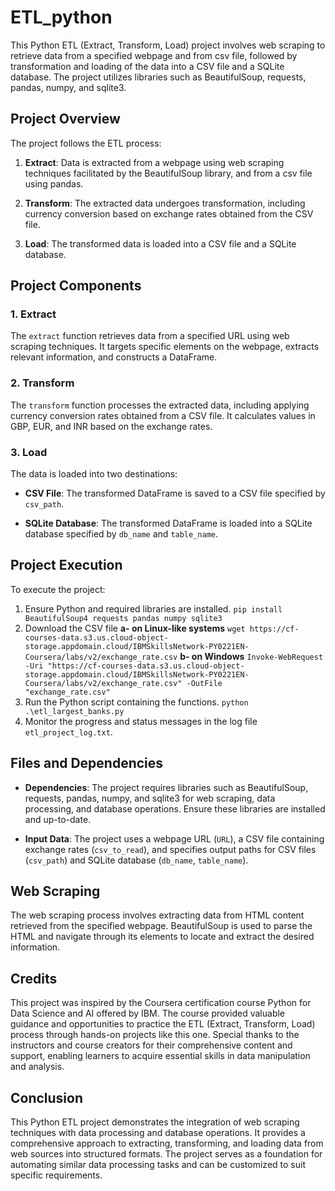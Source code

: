 # ETL_python

This Python ETL (Extract, Transform, Load) project involves web scraping to retrieve data from a specified webpage and from csv file, followed by transformation and loading of the data into a CSV file and a SQLite database. The project utilizes libraries such as BeautifulSoup, requests, pandas, numpy, and sqlite3.

## Project Overview

The project follows the ETL process:

1. **Extract**: Data is extracted from a webpage using web scraping techniques facilitated by the BeautifulSoup library, and from a csv file using pandas.

2. **Transform**: The extracted data undergoes transformation, including currency conversion based on exchange rates obtained from the CSV file.

3. **Load**: The transformed data is loaded into a CSV file and a SQLite database.

## Project Components

### 1. Extract

The `extract` function retrieves data from a specified URL using web scraping techniques. It targets specific elements on the webpage, extracts relevant information, and constructs a DataFrame.

### 2. Transform

The `transform` function processes the extracted data, including applying currency conversion rates obtained from a CSV file. It calculates values in GBP, EUR, and INR based on the exchange rates.

### 3. Load

The data is loaded into two destinations:

- **CSV File**: The transformed DataFrame is saved to a CSV file specified by `csv_path`.

- **SQLite Database**: The transformed DataFrame is loaded into a SQLite database specified by `db_name` and `table_name`.

## Project Execution

To execute the project:

1. Ensure Python and required libraries are installed.
   ```pip install BeautifulSoup4 requests pandas numpy sqlite3 ```
2. Download the CSV file
   **a- on Linux-like systems** 
      ``` wget https://cf-courses-data.s3.us.cloud-object-storage.appdomain.cloud/IBMSkillsNetwork-PY0221EN-Coursera/labs/v2/exchange_rate.csv ```
   **b- on Windows**
    ``` Invoke-WebRequest -Uri "https://cf-courses-data.s3.us.cloud-object-storage.appdomain.cloud/IBMSkillsNetwork-PY0221EN-Coursera/labs/v2/exchange_rate.csv" -OutFile               "exchange_rate.csv" ```
3. Run the Python script containing the functions.
   ``` python .\etl_largest_banks.py ```
4. Monitor the progress and status messages in the log file `etl_project_log.txt`.

## Files and Dependencies

- **Dependencies**: The project requires libraries such as BeautifulSoup, requests, pandas, numpy, and sqlite3 for web scraping, data processing, and database operations. Ensure these libraries are installed and up-to-date.

- **Input Data**: The project uses a webpage URL (`URL`), a CSV file containing exchange rates (`csv_to_read`), and specifies output paths for CSV files (`csv_path`) and SQLite database (`db_name`, `table_name`).

## Web Scraping

The web scraping process involves extracting data from HTML content retrieved from the specified webpage. BeautifulSoup is used to parse the HTML and navigate through its elements to locate and extract the desired information.

## Credits
This project was inspired by the Coursera certification course Python for Data Science and AI offered by IBM. The course provided valuable guidance and opportunities to practice the ETL (Extract, Transform, Load) process through hands-on projects like this one. Special thanks to the instructors and course creators for their comprehensive content and support, enabling learners to acquire essential skills in data manipulation and analysis.

## Conclusion

This Python ETL project demonstrates the integration of web scraping techniques with data processing and database operations. It provides a comprehensive approach to extracting, transforming, and loading data from web sources into structured formats. The project serves as a foundation for automating similar data processing tasks and can be customized to suit specific requirements.
